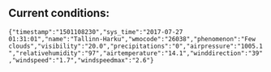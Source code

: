 ## Current conditions: 
 ``` {"timestamp":"1501108230","sys_time":"2017-07-27 01:31:01","name":"Tallinn-Harku","wmocode":"26038","phenomenon":"Few clouds","visibility":"20.0","precipitations":"0","airpressure":"1005.1","relativehumidity":"97","airtemperature":"14.1","winddirection":"39","windspeed":"1.7","windspeedmax":"2.6"} ```
